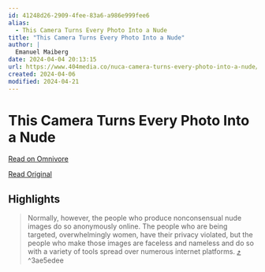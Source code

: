 ```yaml
---
id: 41248d26-2909-4fee-83a6-a986e999fee6
alias:
  - This Camera Turns Every Photo Into a Nude
title: "This Camera Turns Every Photo Into a Nude"
author: |
  Emanuel Maiberg
date: 2024-04-04 20:13:15
url: https://www.404media.co/nuca-camera-turns-every-photo-into-a-nude/
created: 2024-04-06
modified: 2024-04-21
---
```


# This Camera Turns Every Photo Into a Nude

[Read on Omnivore](https://omnivore.app/me/this-camera-turns-every-photo-into-a-nude-18eaa8790d2)

[Read Original](https://www.404media.co/nuca-camera-turns-every-photo-into-a-nude/)

## Highlights

> Normally, however, the people who produce nonconsensual nude images do so anonymously online. The people who are being targeted, overwhelmingly women, have their privacy violated, but the people who make those images are faceless and nameless and do so with a variety of tools spread over numerous internet platforms. [⤴️](https://omnivore.app/me/this-camera-turns-every-photo-into-a-nude-18eaa8790d2#3ae5edee-3353-413b-85bc-b30d127747de)  ^3ae5edee

